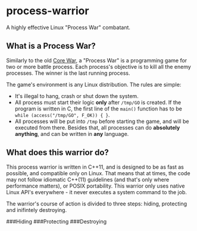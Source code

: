 process-warrior
===============

A highly effective Linux "Process War" combatant.

What is a Process War?
----------------------
Similarly to the old [Core War](http://en.wikipedia.org/wiki/Core_War), a "Process War" is a programming game for two or more battle process. Each process's objective is to kill all the enemy processes. The winner is the last running process.

The game's environment is any Linux distribution. The rules are simple:
* It's illegal to hang, crash or shut down the system.
* All process must start their logic **only** after `/tmp/GO` is created. If the program is written in C, the first line of the `main()` function has to be `while (access("/tmp/GO", F_OK)) { }`.
* All processes will be put into `/tmp` before starting the game, and will be executed from there.
Besides that, all processes can do **absolutely anything**, and can be written in **any** language.

What does this warrior do?
--------------------------
This process warrior is written in C++11, and is designed to be as fast as possible, and compatible only on Linux. That means that at times, the code may not follow idiomatic C++(11) guidelines (and that's only where performance matters), or POSIX portability. This warrior only uses native Linux API's everywhere - it never executes a system command to the job.

The warrior's course of action is divided to three steps: hiding, protecting and inifintely destroying.

###Hiding
###Protecting
###Destroying

